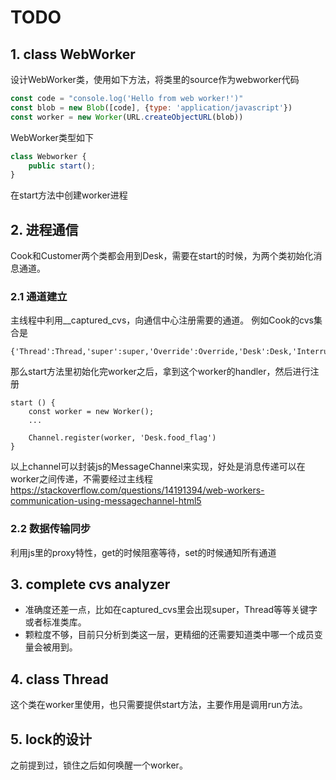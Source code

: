 # TODO

## 1. class WebWorker
设计WebWorker类，使用如下方法，将类里的source作为webworker代码
```js
const code = "console.log('Hello from web worker!')"
const blob = new Blob([code], {type: 'application/javascript'})
const worker = new Worker(URL.createObjectURL(blob))
```
WebWorker类型如下
```js
class Webworker {
    public start();
}
```
在start方法中创建worker进程

## 2. 进程通信
Cook和Customer两个类都会用到Desk，需要在start的时候，为两个类初始化消息通道。
### 2.1 通道建立
主线程中利用__captured_cvs，向通信中心注册需要的通道。
例如Cook的cvs集合是
```
{'Thread':Thread,'super':super,'Override':Override,'Desk':Desk,'InterruptedException':InterruptedException,'RuntimeException':RuntimeException,'System':System,}
```
那么start方法里初始化完worker之后，拿到这个worker的handler，然后进行注册
```
start () {
    const worker = new Worker();
    ...
    
    Channel.register(worker, 'Desk.food_flag')
}
```
以上channel可以封装js的MessageChannel来实现，好处是消息传递可以在worker之间传递，不需要经过主线程
https://stackoverflow.com/questions/14191394/web-workers-communication-using-messagechannel-html5
### 2.2 数据传输同步
利用js里的proxy特性，get的时候阻塞等待，set的时候通知所有通道

## 3. complete cvs analyzer
* 准确度还差一点，比如在captured_cvs里会出现super，Thread等等关键字或者标准类库。
* 颗粒度不够，目前只分析到类这一层，更精细的还需要知道类中哪一个成员变量会被用到。

## 4. class Thread
这个类在worker里使用，也只需要提供start方法，主要作用是调用run方法。

## 5. lock的设计
之前提到过，锁住之后如何唤醒一个worker。





